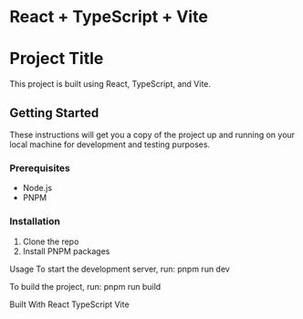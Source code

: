 # React + TypeScript + Vite

# Project Title

This project is built using React, TypeScript, and Vite.

## Getting Started

These instructions will get you a copy of the project up and running on your local machine for development and testing purposes.

### Prerequisites

- Node.js
- PNPM

### Installation

1. Clone the repo
2. Install PNPM packages

Usage
To start the development server, run:
pnpm run dev

To build the project, run:
pnpm run build

Built With
React
TypeScript
Vite